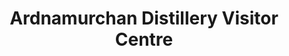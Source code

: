 ---
title: "Ardnamurchan Distillery Visitor Centre"
url: /glenbeg/ardnamurchan-distillery-visitor-centre/
shop: Spirituosen
---